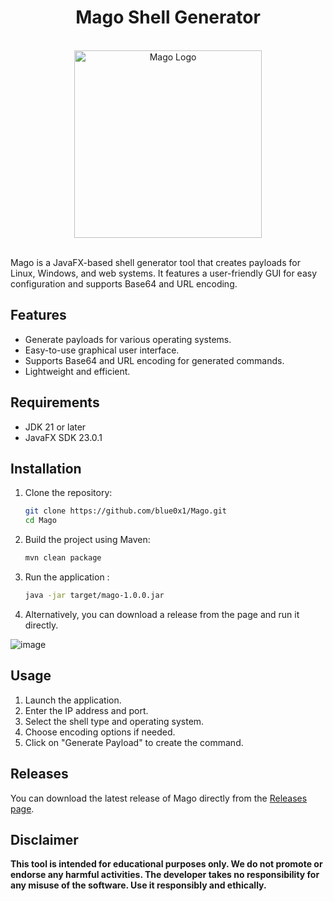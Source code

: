 <div align="center">

  # Mago Shell Generator
  </div>
<br>
<div align="center">
    <img src="https://github.com/user-attachments/assets/6aa2b984-b083-4136-9678-a0f2f757e436" alt="Mago Logo" height="300px"/>
</div>
<br>

Mago is a JavaFX-based shell generator tool that creates payloads for Linux, Windows, and web systems. It features a user-friendly GUI for easy configuration and supports Base64 and URL encoding.

## Features

- Generate payloads for various operating systems.
- Easy-to-use graphical user interface.
- Supports Base64 and URL encoding for generated commands.
- Lightweight and efficient.

## Requirements

- JDK 21 or later
- JavaFX SDK 23.0.1

## Installation

1. Clone the repository:
   ```bash
   git clone https://github.com/blue0x1/Mago.git
   cd Mago
2. Build the project using Maven:
   ```bash
   mvn clean package

3. Run the application :
     ```bash
   java -jar target/mago-1.0.0.jar
4. Alternatively, you can download a release from the  page and run it directly.

![image](https://github.com/user-attachments/assets/89265a0b-7f22-44e8-afe1-3baade8cbdae)

 ## Usage

1.  Launch the application.
2.  Enter the IP address and port.
3.  Select the shell type and operating system.
4.  Choose encoding options if needed.
5.  Click on "Generate Payload" to create the command.

## Releases

You can download the latest release of Mago directly from the [Releases page](https://github.com/blue0x1/Mago/releases).

## Disclaimer

**This tool is intended for educational purposes only. We do not promote or endorse any harmful activities. The developer takes no responsibility for any misuse of the software. Use it responsibly and ethically.**


